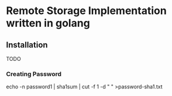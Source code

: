 # Remote Storage Implementation written in golang
## Installation
TODO
### Creating Password
echo -n password1 | sha1sum | cut -f 1 -d " " >password-sha1.txt
